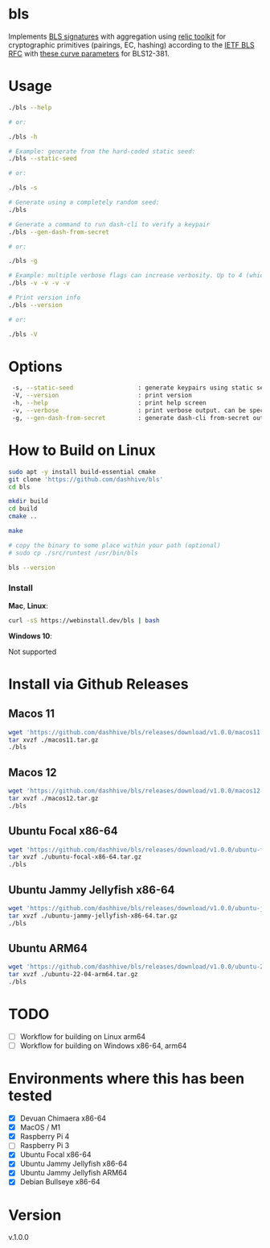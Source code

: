 # bls
Implements [BLS signatures](https://github.com/Chia-Network/bls-signatures) with aggregation using [relic toolkit](https://github.com/relic-toolkit/relic) for cryptographic primitives (pairings, EC, hashing) according to the [IETF BLS RFC](https://datatracker.ietf.org/doc/draft-irtf-cfrg-bls-signature/) with [these curve parameters](https://datatracker.ietf.org/doc/draft-irtf-cfrg-pairing-friendly-curves/) for BLS12-381.

# Usage
```sh
./bls --help

# or:

./bls -h

# Example: generate from the hard-coded static seed:
./bls --static-seed

# or:

./bls -s

# Generate using a completely random seed:
./bls

# Generate a command to run dash-cli to verify a keypair
./bls --gen-dash-from-secret

# or:

./bls -g

# Example: multiple verbose flags can increase verbosity. Up to 4 (which is lots of debug output)
./bls -v -v -v -v

# Print version info
./bls --version

# or:

./bls -V

```

# Options
``` sh
 -s, --static-seed                  : generate keypairs using static seed
 -V, --version                      : print version
 -h, --help                         : print help screen
 -v, --verbose                      : print verbose output. can be specified multiple times
 -g, --gen-dash-from-secret         : generate dash-cli from-secret output
```

# How to Build on Linux
```sh
sudo apt -y install build-essential cmake
git clone 'https://github.com/dashhive/bls'
cd bls

mkdir build
cd build
cmake ..

make

# copy the binary to some place within your path (optional)
# sudo cp ./src/runtest /usr/bin/bls

bls --version
```


### Install

**Mac**, **Linux**:

```bash
curl -sS https://webinstall.dev/bls | bash
```

**Windows 10**:

Not supported

# Install via Github Releases

## Macos 11
```sh
wget 'https://github.com/dashhive/bls/releases/download/v1.0.0/macos11.tar.gz'
tar xvzf ./macos11.tar.gz
./bls
```

## Macos 12
```sh
wget 'https://github.com/dashhive/bls/releases/download/v1.0.0/macos12.tar.gz'
tar xvzf ./macos12.tar.gz
./bls
```

## Ubuntu Focal x86-64
```sh
wget 'https://github.com/dashhive/bls/releases/download/v1.0.0/ubuntu-focal-x86-64.tar.gz'
tar xvzf ./ubuntu-focal-x86-64.tar.gz
./bls
```

## Ubuntu Jammy Jellyfish x86-64
```sh
wget 'https://github.com/dashhive/bls/releases/download/v1.0.0/ubuntu-jammy-jellyfish-x86-64.tar.gz'
tar xvzf ./ubuntu-jammy-jellyfish-x86-64.tar.gz
./bls
```

## Ubuntu ARM64
```sh
wget 'https://github.com/dashhive/bls/releases/download/v1.0.0/ubuntu-22-04-arm64.tar.gz'
tar xvzf ./ubuntu-22-04-arm64.tar.gz
./bls
```

# TODO
- [ ] Workflow for building on Linux arm64 
- [ ] Workflow for building on Windows x86-64, arm64

# Environments where this has been tested
- [x] Devuan Chimaera x86-64
- [x] MacOS / M1
- [x] Raspberry Pi 4
- [ ] Raspberry Pi 3
- [x] Ubuntu Focal x86-64
- [x] Ubuntu Jammy Jellyfish x86-64
- [x] Ubuntu Jammy Jellyfish ARM64
- [x] Debian Bullseye x86-64

# Version
v.1.0.0
